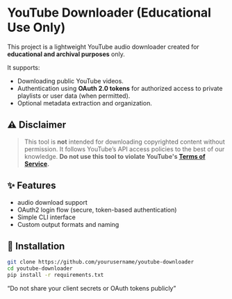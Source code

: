 # YouTube Downloader (Educational Use Only)

This project is a lightweight YouTube audio downloader created for **educational and archival purposes** only.

It supports:
- Downloading public YouTube videos.
- Authentication using **OAuth 2.0 tokens** for authorized access to private playlists or user data (when permitted).
- Optional metadata extraction and organization.

## ⚠️ Disclaimer

> This tool is **not** intended for downloading copyrighted content without permission.
> It follows YouTube’s API access policies to the best of our knowledge.
> **Do not use this tool to violate YouTube's [Terms of Service](https://www.youtube.com/t/terms).**

## ✨ Features

- audio download support
- OAuth2 login flow (secure, token-based authentication)
- Simple CLI interface
- Custom output formats and naming

## 🚀 Installation

```bash
git clone https://github.com/yourusername/youtube-downloader
cd youtube-downloader
pip install -r requirements.txt
```
“Do not share your client secrets or OAuth tokens publicly”

